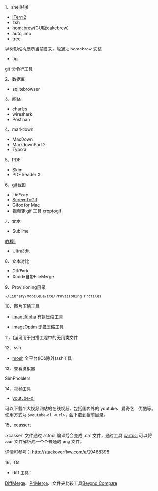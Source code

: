 1、shell相关
* [iTerm2](https://www.iterm2.com/features.html)
* zsh
* homebrew(GUI版cakebrew)
* autojump
* tree 

以树形结构展示当前目录，能通过 homebrew 安装

* tig

git 命令行工具

2、数据库
* sqlitebrowser

3、网络
* charles
* wireshark
* Postman

4、markdown
* MacDown
* MarkdownPad 2
* Typora

5、PDF
* Skim
* PDF Reader X

6、gif截图
* LicEcap
* [ScreenToGif](http://screentogif.codeplex.com/)
* Gifox for Mac
* 视频转 gif 工具 [droptogif](https://github.com/mortenjust/droptogif)

7、文本
* Sublime

[教程1](http://blog.saymagic.cn/2015/06/20/write-blog-by-sublime.html)

* UltraEdit

8、文本对比
* DiffFork
* Xcode自带FileMerge

9、Provisioning目录
```
~/Library/MobileDevice/Provisioning Profiles
```

10、图片压缩工具

* [imageAlpha](https://pngmini.com/) 有损压缩工具

* [imageOptim](https://imageoptim.com/) 无损压缩工具

11、[fui](https://github.com/dblock/fui)可用于扫描工程中的无用类文件

12、ssh
* [mosh](https://mosh.mit.edu/) 全平台(iOS除外)ssh工具

13、查看模拟器

SimPholders

14、视频工具
 * [youtube-dl](https://github.com/rg3/youtube-dl)
 
可以下载个大视频网站的在线视频，包括国内外的 youtube、爱奇艺、优酷等。使用方式为 `$youtube-dl <url>`，会下载到当前目录。 
 
15、xcassert

.xcassert 文件通过 actool 编译后会变成 .car 文件，通过工具 [cartool](https://github.com/steventroughtonsmith/cartool) 可以将 .car 文件解析成一个个普通的 png 文件。

详情可参考： http://stackoverflow.com/a/29468398

16、Git

* diff 工具：

[DiffMerge](http://www.sourcegear.com/diffmerge/downloaded.php)、[P4Merge](https://www.perforce.com/product/components/perforce-visual-merge-and-diff-tools)、文件夹比较工具[Beyond Compare](http://www.scootersoftware.com/download.php)


